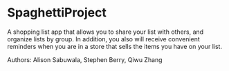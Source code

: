 # SpaghettiProject
A shopping list app that allows you to share your list with others, and organize lists by group. In addition, you also will receive convenient reminders when you are in a store that sells the items you have on your list.

Authors: Alison Sabuwala, Stephen Berry, Qiwu Zhang
